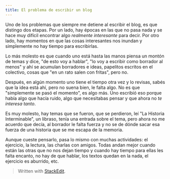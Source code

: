 ```yaml
---
title: El problema de escribir un blog
---
```


Uno de los problemas que siempre me detiene al escribir el blog, es que distingo dos etapas. Por un lado, hay épocas en las que no pasa nada y se hace muy difícil encontrar algo *realmente interesante* para decir. Por otro lado, hay momentos en que las cosas interesantes nos inundan y simplemente no hay tiempo para escribirlas.

Lo más molesto es que cuando uno está hasta las manos piensa un montón de temas y dice, "de esto voy a hablar", "lo voy a escribir como borrador al menos" y ahí se acumulan borradores e ideas, papelitos escritos en el colectivo, cosas que "en un rato salen con fritas", pero no.

Después, en algún momento uno tiene el tiempo otra vez y lo revisas, sabés que la idea está ahí, pero no suena bien, le falta algo. No es que "simplemente se pasó el momento", es algo más. Uno escribió eso porque había algo que hacía ruido, algo que necesitabas pensar y que ahora no *te interesa tanto*.

Es muy molesto, hay temas que se fueron, que se perdieron, leí "La Historia Interminable", un libraso, tenía una entrada sobre el tema, pero ahora no me acuerdo que decía, al borrador le falta fuerza y no se de dónde sacar esa fuerza de una historia que se me escapa de la memoria.

Aunque cueste pensarlo, pasa lo mismo con muchas actividades: el ejercicio, la lectura, las charlas con amigos. Todas andan mejor cuando están las otras que no nos dejan tiempo y cuando hay tiempo para ellas les falta encanto, no hay de que hablar, los textos quedan en la nada, el ejercicio es aburrido, etc.

> Written with [StackEdit](https://stackedit.io/).
